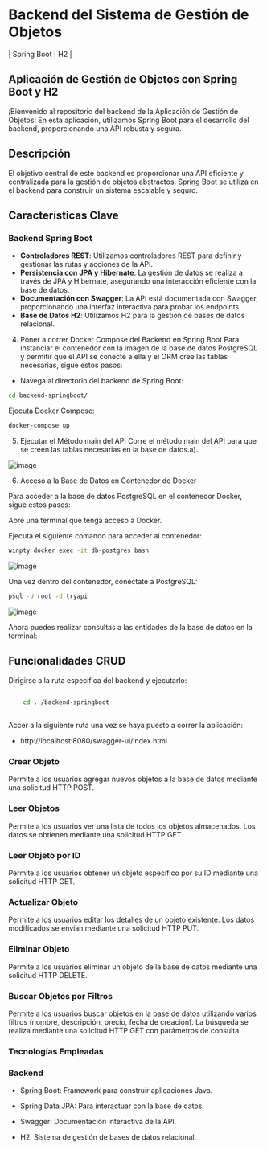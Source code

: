# Backend del Sistema de Gestión de Objetos 

| Spring Boot | H2 |

## Aplicación de Gestión de Objetos con Spring Boot y H2

¡Bienvenido al repositorio del backend de la Aplicación de Gestión de Objetos! En esta aplicación, utilizamos Spring Boot para el desarrollo del backend, proporcionando una API robusta y segura.

## Descripción

El objetivo central de este backend es proporcionar una API eficiente y centralizada para la gestión de objetos abstractos. Spring Boot se utiliza en el backend para construir un sistema escalable y seguro.

## Características Clave

### Backend Spring Boot

- **Controladores REST**: Utilizamos controladores REST para definir y gestionar las rutas y acciones de la API.
- **Persistencia con JPA y Hibernate**: La gestión de datos se realiza a través de JPA y Hibernate, asegurando una interacción eficiente con la base de datos.
- **Documentación con Swagger**: La API está documentada con Swagger, proporcionando una interfaz interactiva para probar los endpoints.
- **Base de Datos H2**: Utilizamos H2 para la gestión de bases de datos relacional.


4. Poner a correr Docker Compose del Backend en Spring Boot
Para instanciar el contenedor con la imagen de la base de datos PostgreSQL y permitir que el API se conecte a ella y el ORM cree las tablas necesarias, sigue estos pasos:

- Navega al directorio del backend de Spring Boot:

```bash
cd backend-springboot/
```
Ejecuta Docker Compose:

```bash
docker-compose up
```
5. Ejecutar el Método main del API
Corre el método main del API para que se creen las tablas necesarias en la base de datos.a).

![image](https://github.com/Julian1699/Base-React-SpringBoot/assets/114323630/20b0b2db-471a-4dd9-87b2-de7db95e4a22)
   
6. Acceso a la Base de Datos en Contenedor de Docker
   
Para acceder a la base de datos PostgreSQL en el contenedor Docker, sigue estos pasos:

Abre una terminal que tenga acceso a Docker.

Ejecuta el siguiente comando para acceder al contenedor:
   
```bash
winpty docker exec -it db-postgres bash
```
![image](https://github.com/Julian1699/Base-React-SpringBoot/assets/114323630/333c1e49-58a8-4348-8709-7d0bf8901edb)

Una vez dentro del contenedor, conéctate a PostgreSQL:

```bash
psql -U root -d tryapi
```
![image](https://github.com/Julian1699/Base-React-SpringBoot/assets/114323630/8a1b3997-30eb-4ebc-a248-84c83c762062)
   
Ahora puedes realizar consultas a las entidades de la base de datos en la terminal:

## Funcionalidades CRUD

Dirigirse a la ruta especifica del backend y ejecutarlo:

```bash
    
    cd ../backend-springboot
    
```

Accer a la siguiente ruta una vez se haya puesto a correr la aplicación: 

- http://localhost:8080/swagger-ui/index.html


### Crear Objeto

Permite a los usuarios agregar nuevos objetos a la base de datos mediante una solicitud HTTP POST.

### Leer Objetos

Permite a los usuarios ver una lista de todos los objetos almacenados. Los datos se obtienen mediante una solicitud HTTP GET.

### Leer Objeto por ID

Permite a los usuarios obtener un objeto específico por su ID mediante una solicitud HTTP GET.

### Actualizar Objeto

Permite a los usuarios editar los detalles de un objeto existente. Los datos modificados se envían mediante una solicitud HTTP PUT.

### Eliminar Objeto

Permite a los usuarios eliminar un objeto de la base de datos mediante una solicitud HTTP DELETE.

### Buscar Objetos por Filtros

Permite a los usuarios buscar objetos en la base de datos utilizando varios filtros (nombre, descripción, precio, fecha de creación). La búsqueda se realiza mediante una solicitud HTTP GET con parámetros de consulta.

### Tecnologías Empleadas

### Backend

- Spring Boot: Framework para construir aplicaciones Java.

- Spring Data JPA: Para interactuar con la base de datos.

- Swagger: Documentación interactiva de la API.

- H2: Sistema de gestión de bases de datos relacional.
